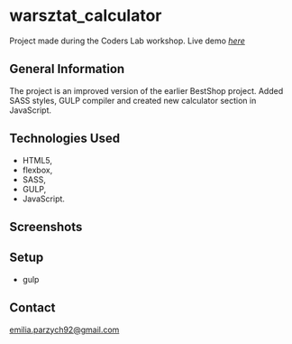 # warsztat_calculator
Project made during the Coders Lab workshop. Live demo [_here_](https://eparzych.github.io/BestShop_section_calculator/)

## General Information
The project is an improved version of the earlier BestShop project. Added SASS styles, GULP compiler and created new calculator section in JavaScript.

## Technologies Used
- HTML5, 
- flexbox, 
- SASS, 
- GULP, 
- JavaScript.

## Screenshots

## Setup
- gulp

## Contact
emilia.parzych92@gmail.com

